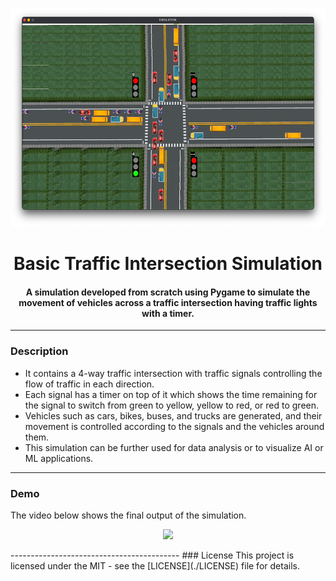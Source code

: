 <p align="center">
 <img height=350px src="./simulation-output.png" alt="Simulation output">
</p>

<h1 align="center">Basic Traffic Intersection Simulation</h1>

<div align="center">

<h4>A simulation developed from scratch using Pygame to simulate the movement of vehicles across a traffic intersection having traffic lights with a timer.</h4>

</div>

-----------------------------------------
### Description

* It contains a 4-way traffic intersection with traffic signals controlling the flow of traffic in each direction. 
* Each signal has a timer on top of it which shows the time remaining for the signal to switch from green to yellow, yellow to red, or red to green. 
* Vehicles such as cars, bikes, buses, and trucks are generated, and their movement is controlled according to the signals and the vehicles around them. 
* This simulation can be further used for data analysis or to visualize AI or ML applications. 

------------------------------------------
### Demo

The video below shows the final output of the simulation.

<p align="center">
    <img src="./Demo.gif">
</p>
------------------------------------------
### License
This project is licensed under the MIT - see the [LICENSE](./LICENSE) file for details.
